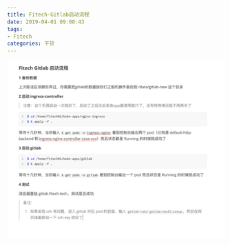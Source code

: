 ```yaml
---
title: Fitech-Gitlab启动流程
date: 2019-04-01 09:08:43
tags:
- Fitech
categories: 干货
---
```


![k8s](../images/Fitech-Gitlab启动流程/k8s-1554096912836.png)